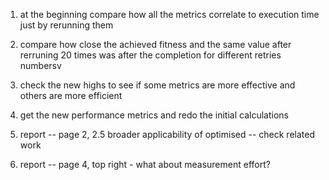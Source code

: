 1) at the beginning compare how all the metrics correlate to execution time just by rerunning them
2) compare how close the achieved fitness and the same value after rerruning 20 times was after the completion for different retries numbersv

3) check the new highs to see if some metrics are more effective and others are more efficient
4) get the new performance metrics and redo the initial calculations
5) report -- page 2, 2.5 broader applicability of optimised -- check related work
6) report -- page 4, top right - what about measurement effort?